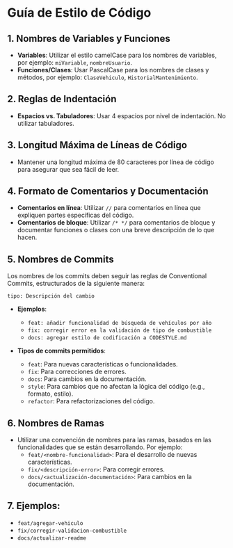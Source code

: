 
# Guía de Estilo de Código

## 1. Nombres de Variables y Funciones
- **Variables**: Utilizar el estilo camelCase para los nombres de variables, por ejemplo: `miVariable`, `nombreUsuario`.
- **Funciones/Clases**: Usar PascalCase para los nombres de clases y métodos, por ejemplo: `ClaseVehiculo`, `HistorialMantenimiento`.

## 2. Reglas de Indentación
- **Espacios vs. Tabuladores**: Usar 4 espacios por nivel de indentación. No utilizar tabuladores.

## 3. Longitud Máxima de Líneas de Código
- Mantener una longitud máxima de 80 caracteres por línea de código para asegurar que sea fácil de leer.

## 4. Formato de Comentarios y Documentación
- **Comentarios en línea**: Utilizar `//` para comentarios en línea que expliquen partes específicas del código.
- **Comentarios de bloque**: Utilizar `/* */` para comentarios de bloque y documentar funciones o clases con una breve descripción de lo que hacen.

## 5. Nombres de Commits
Los nombres de los commits deben seguir las reglas de Conventional Commits, estructurados de la siguiente manera:

```
tipo: Descripción del cambio
```

- **Ejemplos**:
  - `feat: añadir funcionalidad de búsqueda de vehículos por año`
  - `fix: corregir error en la validación de tipo de combustible`
  - `docs: agregar estilo de codificación a CODESTYLE.md`

- **Tipos de commits permitidos**:
  - `feat`: Para nuevas características o funcionalidades.
  - `fix`: Para correcciones de errores.
  - `docs`: Para cambios en la documentación.
  - `style`: Para cambios que no afectan la lógica del código (e.g., formato, estilo).
  - `refactor`: Para refactorizaciones del código.

## 6. Nombres de Ramas
- Utilizar una convención de nombres para las ramas, basados en las funcionalidades que se están desarrollando. Por ejemplo:
  - `feat/<nombre-funcionalidad>`: Para el desarrollo de nuevas características.
  - `fix/<descripción-error>`: Para corregir errores.
  - `docs/<actualización-documentación>`: Para cambios en la documentación.

## 7. Ejemplos:
- `feat/agregar-vehiculo`
- `fix/corregir-validacion-combustible`
- `docs/actualizar-readme`
